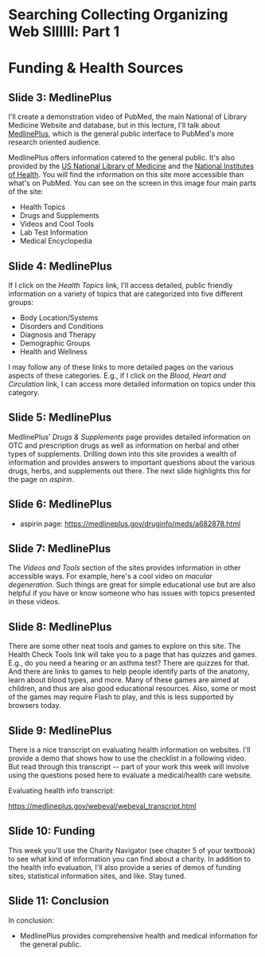 # Searching Collecting Organizing Web Sllllll: Part 1

# Funding & Health Sources

## Slide 3: MedlinePlus 

I'll create a demonstration video of PubMed, the main National of Library
Medicine Website and database, but in this lecture, I'll talk about
[MedlinePlus][1], which is the general public interface to PubMed's more research
oriented audience.

MedlinePlus offers information catered to the general public. It's also
provided by the [US National Library of Medicine][2] and the [National
Institutes of Health][3]. You will find the information on this site more
accessible than what's on PubMed. You can see on the screen in this image four
main parts of the site:

* Health Topics
* Drugs and Supplements
* Videos and Cool Tools
* Lab Test Information
* Medical Encyclopedia

## Slide 4: MedlinePlus

If I click on the *Health Topics* link, I'll access detailed, public friendly 
information on a variety of topics that are categorized into five different 
groups:

* Body Location/Systems
* Disorders and Conditions
* Diagnosis and Therapy
* Demographic Groups
* Health and Wellness

I may follow any of these links to more detailed pages on the various aspects 
of these categories. E.g., if I click on the *Blood, Heart and Circulation* 
link, I can access more detailed information on topics under this category.

## Slide 5: MedlinePlus

MedlinePlus' *Drugs & Supplements* page provides detailed information on
OTC and prescription drugs as well as information on herbal and other types
of supplements. Drilling down into this site provides a wealth of information 
and provides answers to important questions about the various drugs, herbs, and 
supplements out there. The next slide highlights this for the page on 
*aspirin*.

## Slide 6: MedlinePlus

* aspirin page: https://medlineplus.gov/druginfo/meds/a682878.html

## Slide 7: MedlinePlus

The *Videos and Tools* section of the sites provides information in other
accessible ways. For example, here's a cool video on *macular degeneration*.
Such things are great for simple educational use but are also helpful if you
have or know someone who has issues with topics presented in these videos.

## Slide 8: MedlinePlus

There are some other neat tools and games to explore on this site. The Health 
Check Tools link will take you to a page that has quizzes and games. E.g., do 
you need a hearing or an asthma test? There are quizzes for that. And there are 
links to games to help people identify parts of the anatomy, learn about blood 
types, and more. Many of these games are aimed at children, and thus are also 
good educational resources. Also, some or most of the games may require Flash
to play, and this is less supported by browsers today.

## Slide 9: MedlinePlus

There is a nice transcript on evaluating health information on websites. I'll
provide a demo that shows how to use the checklist in a following video. But
read through this transcript -- part of your work this week will involve using
the questions posed here to evaluate a medical/health care website.

Evaluating health info transcript:

https://medlineplus.gov/webeval/webeval_transcript.html

## Slide 10: Funding

This week you'll use the Charity Navigator (see chapter 5 of your textbook) to 
see what kind of information you can find about a charity. In addition to the 
health info evaluation, I'll also provide a series of demos of funding sites, 
statistical information sites, and like. Stay tuned.

## Slide 11: Conclusion

In conclusion:

* MedlinePlus provides comprehensive health and medical information for the
  general public.

[1]:https://medlineplus.gov/
[2]:https://www.nlm.nih.gov/
[3]:https://www.nih.gov/
